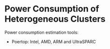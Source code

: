 # Power Consumption of Heterogeneous Clusters

Power consumption estimation tools:
- Poertop: Intel, AMD, ARM and UltraSPARC

